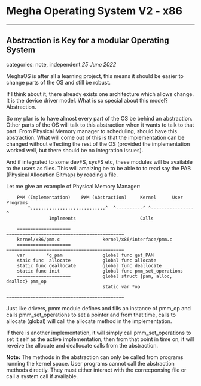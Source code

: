 # Megha Operating System V2 - x86
------------------------------------------------------------------------------

## Abstraction is Key for a modular Operating System
categories: note, independent
_25 June 2022_

MeghaOS is after all a learning project, this means it should be easier to change parts of the OS
and still be robust.

If I think about it, there already exists one architecture which allows change. It is the device
driver model. What is so special about this model? Abstraction.

So my plan is to have almost every part of the OS be behind an abstraction. Other parts of the OS
will talk to this abstraction when it wants to talk to that part. From Physical Memory manager to
scheduling, should have this abstraction. What will come out of this is that the implementation can
be changed without effecting the rest of the OS (provided the implementation worked well, but there
should be no integration issues).

And if integrated to some devFS, sysFS etc, these modules will be available to the users as files.
This will amaizing be to be able to to read say the PAB (Physical Allocation Bitmap) by reading a
file.

Let me give an example of Physical Memory Manager:

```
    PMM (Implementation)    PWM (Abstraction)     Kernel      User Programs
        ^............................^  ^----------^ ^----------------^
                Implements                        Calls

    ====================            ============================================
    kernel/x86/pmm.c                kernel/x86/interface/pmm.c
    ====================            ============================================
    var        *g_pam               global func get_PAM
    staic func  allocate            global func allocate
    static func deallocate          global func deallocate
    static func init                global func pmm_set_operations
    ====================            global struct {pam, alloc, dealloc} pmm_op
                                    static var *op
                                    ============================================
```

Just like drivers, pmm module defines and fills an instance of pmm_op and calls
pmm_set_operations to set a pointer and from that time, calls to allocate (global) will call
the allocate method in the implementation.

If there is another implementation, it will simply call pmm_set_operations to set it self as
the active implementation, then from that point in time on, it will reveive the allocate and
deallocate calls from the abstraction.

**Note:**
The methods in the abstraction can only be called from programs running the kernel space.
User programs cannot call the abstraction methods directly. They must either interact with the
correcponsing file or call a system call if available.

